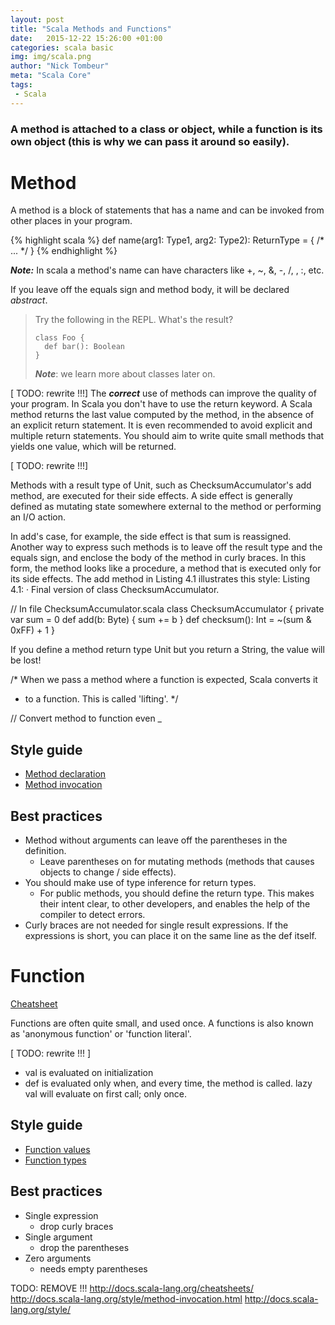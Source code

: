 ```yaml
---
layout: post
title: "Scala Methods and Functions"
date:   2015-12-22 15:26:00 +01:00
categories: scala basic
img: img/scala.png
author: "Nick Tombeur"
meta: "Scala Core"
tags:
 - Scala
---
```


### A method is attached to a class or object, while a function is its own object (this is why we can pass it around so easily).

# Method

A method is a block of statements that has a name and can be invoked from other places in your program.

{% highlight scala %}
def name(arg1: Type1, arg2: Type2): ReturnType = {
  /* ... */
}
{% endhighlight %}

__*Note:*__ In scala a method's name can have characters like +, ~, &, -, /, \, :, etc.

If you leave off the equals sign and method body, it will be declared _abstract_.

> Try the following in the REPL. What's the result?
>
>     class Foo {
>       def bar(): Boolean
>     }
>
> __*Note*__: we learn more about classes later on.

[ TODO: rewrite !!!]
The __*correct*__ use of methods can improve the quality of your program. In Scala you don't have to use the return keyword. A Scala method returns the last value computed by the method, in the absence of an explicit return statement. 
It is even recommended to avoid explicit and multiple return statements. You should aim to write quite small methods that yields one value, which will be returned.

[ TODO: rewrite !!!]

Methods with a result type of Unit, such as ChecksumAccumulator's add method, are executed for their side effects.
A side effect is generally defined as mutating state somewhere external to the method or performing an I/O action.

In add's case, for example, the side effect is that sum is reassigned. 
Another way to express such methods is to leave off the result type and the equals sign, and enclose the body of the method in curly braces. 
In this form, the method looks like a procedure, a method that is executed only for its side effects. The add method in Listing 4.1 illustrates this style:
Listing 4.1: · Final version of class ChecksumAccumulator.

// In file ChecksumAccumulator.scala
class  ChecksumAccumulator {
   private  var sum = 0
    def  add(b: Byte) { sum += b }
    def  checksum(): Int =  ~(sum & 0xFF) + 1
}

If you define a method return type Unit but you return a String, the value will be lost!

/* When we pass a method where a function is expected, Scala converts it
 * to a function. This is called 'lifting'.
*/

// Convert method to function
even _



## Style guide

* [Method declaration](http://docs.scala-lang.org/style/declarations.html#methods)
* [Method invocation](http://docs.scala-lang.org/style/method-invocation.html)


## Best practices

* Method without arguments can leave off the parentheses in the definition.
  * Leave parentheses on for mutating methods (methods that causes objects to change / side effects).
* You should make use of type inference for return types.
  * For public methods, you should define the return type. This makes their intent clear, to other developers, and enables the help of the compiler to detect errors.
* Curly braces are not needed for single result expressions. If the expressions is short, you can place it on the same line as the def itself.

# Function

[Cheatsheet](http://docs.scala-lang.org/cheatsheets/)

Functions are often quite small, and used once. A functions is also known as 'anonymous function' or 'function literal'.

[ TODO: rewrite !!! ]
- val is evaluated on initialization
- def is evaluated only when, and every time, the method is called.
lazy val will evaluate on first call; only once.

## Style guide

* [Function values](http://docs.scala-lang.org/style/declarations.html#function_values)
* [Function types](http://docs.scala-lang.org/style/types.html#functions)

## Best practices

* Single expression
  * drop curly braces
* Single argument
  *  drop the parentheses
* Zero arguments
  * needs empty parentheses




 TODO: REMOVE !!!
http://docs.scala-lang.org/cheatsheets/
http://docs.scala-lang.org/style/method-invocation.html
http://docs.scala-lang.org/style/